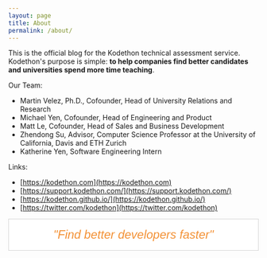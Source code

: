 ```yaml
---
layout: page
title: About
permalink: /about/
---
```


This is the official blog for the Kodethon technical assessment service.
Kodethon's purpose is simple: <b>to help companies find better candidates and universities spend more time teaching</b>.

Our Team:
* Martin Velez, Ph.D., Cofounder, Head of University Relations and Research
* Michael Yen, Cofounder, Head of Engineering and Product
* Matt Le, Cofounder, Head of Sales and Business Development
* Zhendong Su, Advisor, Computer Science Professor at the University of California, Davis and ETH Zurich
* Katherine Yen, Software Engineering Intern


Links:
* [https://kodethon.com](https://kodethon.com)
* [https://support.kodethon.com/](https://support.kodethon.com/)
* [https://kodethon.github.io/](https://kodethon.github.io/)
* [https://twitter.com/kodethon](https://twitter.com/kodethon)


<div style="text-align: center;border:1px solid
lightgrey;background-color:white">
<br>
<p style="margin:0;color:#F39237;font-family:'Varela Round',
sans-serif;font-size:1.5rem"><em>"Find better developers faster"</em></p>
<br>
</div>

